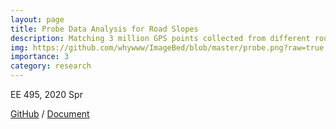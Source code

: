 ```yaml
---
layout: page
title: Probe Data Analysis for Road Slopes
description: Matching 3 million GPS points collected from different routes of driving to 0.2 million road links by Viterbi algorithm. Then calculate road slopes using matched data.
img: https://github.com/whywww/ImageBed/blob/master/probe.png?raw=true
importance: 3
category: research
---
```


EE 495</em>, 2020 Spr

<a href="https://github.com/whywww/Probe-Data-Analysis-for-Road-Slope">GitHub</a> /
<a href="https://github.com/whywww/Probe-Data-Analysis-for-Road-Slope/blob/master/Probe%20Analysis%20Report.pdf">Document</a>